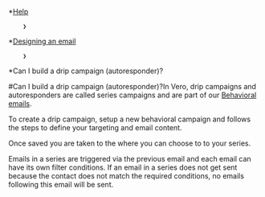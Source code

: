 *[Help](/help)

        ❯
        
*[Designing an email](/help/designing-an-email)

        ❯
        
*Can I build a drip campaign (autoresponder)?
    
#Can I build a drip campaign (autoresponder)?In Vero, drip campaigns and autoresponders are called series campaigns and are part of our
[Behavioral emails](https://www.getvero.com/faq/#behavioral).

To create a drip campaign, setup a new behavioral campaign and follows the steps to define your targeting and email content.

Once saved you are taken to the 
 where you can choose to 
 to your series.

Emails in a series are triggered via the 
previous email and each email can have its own filter conditions. If an email in a series does not get sent because the contact does not match the required conditions, no emails following this email will be sent.

 